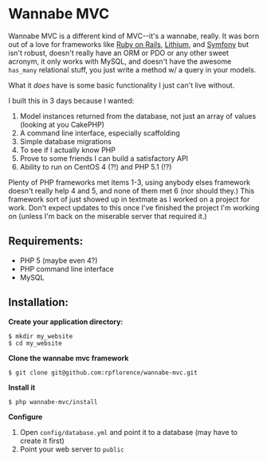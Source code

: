 Wannabe MVC
===========

Wannabe MVC is a different kind of MVC--it's a wannabe, really.  It was born out of a love for frameworks like [Ruby on Rails](http://rubyonrails.org/), [Lithium](http://lithify.me/), and [Symfony](http://www.symfony-project.org/) but isn't robust, doesn't really have an ORM or PDO or any other sweet acronym, it only works with MySQL, and doesn't have the awesome `has_many` relational stuff, you just write a method w/ a query in your models.  

What it _does_ have is some basic functionality I just can't live without.

I built this in 3 days because I wanted:

1. Model instances returned from the database, not just an array of values (looking at you CakePHP)
2. A command line interface, especially scaffolding
3. Simple database migrations
4. To see if I actually know PHP
5. Prove to some friends I can build a satisfactory API
6. Ability to run on CentOS 4 (?!) and PHP 5.1 (!?)

Plenty of PHP frameworks met items 1-3, using anybody elses framework doesn't really help 4 and 5, and none of them met 6 (nor should they.)  This framework sort of just showed up in textmate as I worked on a project for work. Don't expect updates to this once I've finished the project I'm working on (unless I'm back on the miserable server that required it.)

Requirements:
-------------

- PHP 5 (maybe even 4?)
- PHP command line interface
- MySQL

Installation:
-------------

__Create your application directory:__

    $ mkdir my_website
    $ cd my_website

__Clone the wannabe mvc framework__

    $ git clone git@github.com:rpflorence/wannabe-mvc.git

__Install it__

    $ php wannabe-mvc/install

__Configure__

1. Open `config/database.yml` and point it to a database (may have to create it first)
2. Point your web server to `public`

